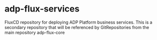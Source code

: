 # adp-flux-services
FluxCD repository for deploying ADP Platform business services. This is a secondary repository that will be referenced by GitRepositories from the main repository adp-flux-core
